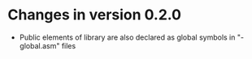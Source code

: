 # Changes in version 0.2.0

* Public elements of library are also declared as global symbols in "-global.asm" files
 
